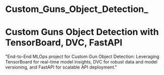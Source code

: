# Custom_Guns_Object_Detection_

# Custom Guns Object Detection with TensorBoard, DVC, FastAPI

"End-to-End MLOps project for Custom Gun Object Detection: Leveraging TensorBoard for real-time model insights, DVC for robust data and model versioning, and FastAPI for scalable API deployment."
